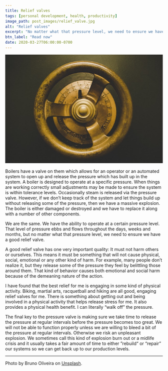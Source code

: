 ```yaml
---
title: Relief valves
tags: [personal development, health, productivity]
image_path: post_images/relief_valve.jpg
alt: "Relief valves"
excerpt: "No matter what that pressure level, we need to ensure we have a good relief valve."
btn_label: "Read now"
date: 2020-03-27T06:00:00-0700
---
```

![relief_valve][image]

Boilers have a valve on them which allows for an operator or an automated system to open up and release the pressure which has built up in the system. A boiler is designed to operate at a specific pressure. When things are working correctly small adjustments may be made to ensure the system is within tolerance levels. Occasionally steam is released via the pressure valve. However, if we don’t keep track of the system and let things build up without releasing some of the pressure, then we have a massive explosion. The boiler is either damaged or destroyed and we have to replace it along with a number of other components.

We are the same. We have the ability to operate at a certain pressure level. That level of pressure ebbs and flows throughout the days, weeks and months, but no matter what that pressure level, we need to ensure we have a good relief valve. 

A good relief valve has one very important quality: It must not harm others or ourselves. This means it must be something that will not cause physical, social, emotional or any other kind of harm. For example, many people don’t realize it, but they release some of the pressure they feel by belittling those around them. That kind of behavior causes both emotional and social harm because of the demeaning nature of the action. 

I have found that the best relief for me is engaging in some kind of physical activity. Biking, martial arts, racquetball and hiking are all good, engaging relief valves for me. There is something about getting out and being involved in a physical activity that helps release stress for me. It also provides a physical health benefit. I can literally “walk off” the pressure. 

The final key to the pressure valve is making sure we take time to release the pressure at regular intervals before the pressure becomes too great. We will not be able to function properly unless we are willing to bleed a bit of the pressure at regular intervals. Otherwise we risk an unpleasant explosion. We sometimes call this kind of explosion burn out or a midlife crisis and it usually takes a fair amount of time to either ”rebuild“ or “repair” our systems so we can get back up to our production levels.

---
Photo by Bruno Oliveira on [Unsplash][unsplash].

[image]: /images/post_images/relief_valve.jpg
[unsplash]: https://unsplash.com/photos/X5gLwM79QOQ
